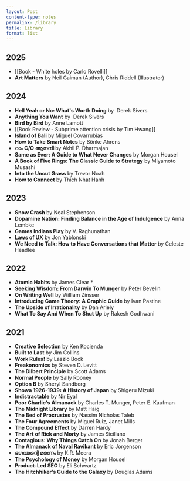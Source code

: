 ```yaml
---
layout: Post
content-type: notes
permalink: /library
title: Library
format: list
---
```


## 2025
- [[Book - White holes by Carlo Rovelli]]
- **Art Matters** by Neil Gaiman (Author), Chris Riddell (Illustrator)
## 2024

- **Hell Yeah or No: What's Worth Doing** by  Derek Sivers
- **Anything You Want** by  Derek Sivers
- **Bird by Bird** by Anne Lamott
- [[Book Review - Subprime attention crisis by Tim Hwang]]
- **Island of Bali** by Miguel Covarrubias
- **How to Take Smart Notes** by Sönke Ahrens
- **റാം C/O ആനന്ദി** by Akhil P. Dharmajan
- **Same as Ever: A Guide to What Never Changes** by Morgan Housel
- **A Book of Five Rings: The Classic Guide to Strategy** by Miyamoto Musashi
- **Into the Uncut Grass** by Trevor Noah 
- **How to Connect** by Thich Nhat Hanh

##  2023

- **Snow Crash** by Neal Stephenson
- **Dopamine Nation: Finding Balance in the Age of Indulgence** by Anna Lembke
- **Games Indians Play** by V. Raghunathan
- **Laws of UX** by Jon Yablonski
- **We Need to Talk: How to Have Conversations that Matter** by Celeste Headlee

## 2022
- **Atomic Habits** by James Clear *
- **Seeking Wisdom: From Darwin To Munger** by Peter Bevelin
- **On Writing Well** by William Zinsser
- **Introducing Game Theory: A Graphic Guide** by Ivan Pastine
- **The Upside of Irrationality** by Dan Ariely
- **What To Say And When To Shut Up** by Rakesh Godhwani

## 2021
- **Creative Selection** by Ken Kocienda 
- **Built to Last** by Jim Collins
- **Work Rules!** by Laszlo Bock 
- **Freakonomics** by Steven D. Levitt
- **The Dilbert Principle** by Scott Adams
- **Normal People** by Sally Rooney 
- **Option B** by Sheryl Sandberg
- **Showa 1926-1939: A History of Japan** by Shigeru Mizuki
- **Indistractable** by Nir Eyal
- **Poor Charlie's Almanack** by Charles T. Munger, Peter E. Kaufman
- **The Midnight Library** by Matt Haig
- **The Bed of Procrustes** by Nassim Nicholas Taleb
- **The Four Agreements** by Miguel Ruiz, Janet Mills
- **The Compound Effect** by Darren Hardy
- **The Art of Rick and Morty** by James Siciliano
- **Contagious: Why Things Catch On** by Jonah Berger
- **The Almanack of Naval Ravikant** by Eric Jorgenson
- **ഭഗവാന്റെ മരണം** by K.R. Meera
- **The Psychology of Money** by Morgan Housel
- **Product-Led SEO** by Eli Schwartz
- **The Hitchhiker’s Guide to the Galaxy** by Douglas Adams


